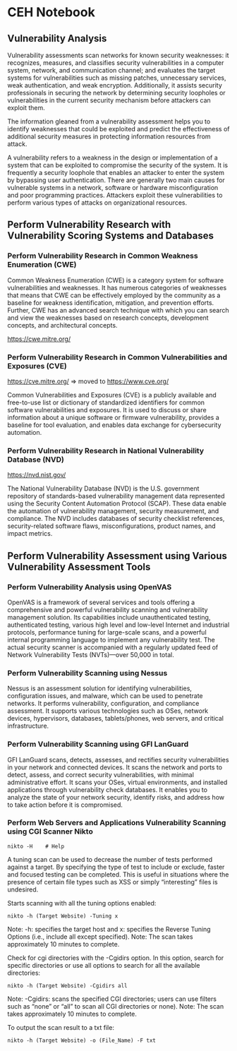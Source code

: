CEH Notebook
============

Vulnerability Analysis
----------------------

Vulnerability assessments scan networks for known security weaknesses: it recognizes, measures, and classifies security vulnerabilities in a computer system, network, and communication channel; and evaluates the target systems for vulnerabilities such as missing patches, unnecessary services, weak authentication, and weak encryption. Additionally, it assists security professionals in securing the network by determining security loopholes or vulnerabilities in the current security mechanism before attackers can exploit them.

The information gleaned from a vulnerability assessment helps you to identify weaknesses that could be exploited and predict the effectiveness of additional security measures in protecting information resources from attack.


A vulnerability refers to a weakness in the design or implementation of a system that can be exploited to compromise the security of the system. It is frequently a security loophole that enables an attacker to enter the system by bypassing user authentication. There are generally two main causes for vulnerable systems in a network, software or hardware misconfiguration and poor programming practices. Attackers exploit these vulnerabilities to perform various types of attacks on organizational resources.



## Perform Vulnerability Research with Vulnerability Scoring Systems and Databases

### Perform Vulnerability Research in Common Weakness Enumeration (CWE)

Common Weakness Enumeration (CWE) is a category system for software vulnerabilities and weaknesses. It has numerous categories of weaknesses that means that CWE can be effectively employed by the community as a baseline for weakness identification, mitigation, and prevention efforts. Further, CWE has an advanced search technique with which you can search and view the weaknesses based on research concepts, development concepts, and architectural concepts.

https://cwe.mitre.org/


### Perform Vulnerability Research in Common Vulnerabilities and Exposures (CVE)

https://cve.mitre.org/ => moved to https://www.cve.org/

Common Vulnerabilities and Exposures (CVE) is a publicly available and free-to-use list or dictionary of standardized identifiers for common software vulnerabilities and exposures. It is used to discuss or share information about a unique software or firmware vulnerability, provides a baseline for tool evaluation, and enables data exchange for cybersecurity automation.


### Perform Vulnerability Research in National Vulnerability Database (NVD)

https://nvd.nist.gov/

The National Vulnerability Database (NVD) is the U.S. government repository of standards-based vulnerability management data represented using the Security Content Automation Protocol (SCAP). These data enable the automation of vulnerability management, security measurement, and compliance. The NVD includes databases of security checklist references, security-related software flaws, misconfigurations, product names, and impact metrics.




## Perform Vulnerability Assessment using Various Vulnerability Assessment Tools

### Perform Vulnerability Analysis using OpenVAS

OpenVAS is a framework of several services and tools offering a comprehensive and powerful vulnerability scanning and vulnerability management solution. Its capabilities include unauthenticated testing, authenticated testing, various high level and low-level Internet and industrial protocols, performance tuning for large-scale scans, and a powerful internal programming language to implement any vulnerability test. The actual security scanner is accompanied with a regularly updated feed of Network Vulnerability Tests (NVTs)—over 50,000 in total.


### Perform Vulnerability Scanning using Nessus

Nessus is an assessment solution for identifying vulnerabilities, configuration issues, and malware, which can be used to penetrate networks. It performs vulnerability, configuration, and compliance assessment. It supports various technologies such as OSes, network devices, hypervisors, databases, tablets/phones, web servers, and critical infrastructure.


### Perform Vulnerability Scanning using GFI LanGuard

GFI LanGuard scans, detects, assesses, and rectifies security vulnerabilities in your network and connected devices. It scans the network and ports to detect, assess, and correct security vulnerabilities, with minimal administrative effort. It scans your OSes, virtual environments, and installed applications through vulnerability check databases. It enables you to analyze the state of your network security, identify risks, and address how to take action before it is compromised.


### Perform Web Servers and Applications Vulnerability Scanning using CGI Scanner Nikto

	nikto -H	# Help
	
	
A tuning scan can be used to decrease the number of tests performed against a target. By specifying the type of test to include or exclude, faster and focused testing can be completed. This is useful in situations where the presence of certain file types such as XSS or simply “interesting” files is undesired. 

Starts scanning with all the tuning options enabled:

	nikto -h (Target Website) -Tuning x
Note: -h: specifies the target host and x: specifies the Reverse Tuning Options (i.e., include all except specified).
Note: The scan takes approximately 10 minutes to complete.


Check for cgi directories with the -Cgidirs option. In this option, search for specific directories or use all options to search for all the available directories:

	nikto -h (Target Website) -Cgidirs all
Note: -Cgidirs: scans the specified CGI directories; users can use filters such as “none” or “all” to scan all CGI directories or none).
Note: The scan takes approximately 10 minutes to complete.


To output the scan result to a txt file:

	nikto -h (Target Website) -o (File_Name) -F txt


